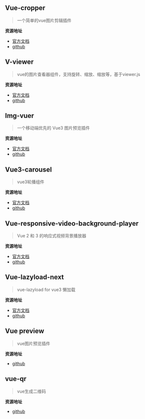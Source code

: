 ## Vue-cropper

>  一个简单的vue图片剪辑插件

**资源地址**

- [官方文档](https://github.com/xyxiao001/vue-cropper#readme)
- [github](https://github.com/xyxiao001/vue-cropper)

## V-viewer

> vue的图片查看器组件，支持旋转、缩放、缩放等，基于viewer.js

**资源地址**

- [官方文档](https://mirari.cc/2021/05/31/Vue3%E5%9B%BE%E7%89%87%E6%B5%8F%E8%A7%88%E7%BB%84%E4%BB%B6v-viewer%EF%BC%8C%E6%94%AF%E6%8C%81%E6%97%8B%E8%BD%AC%E3%80%81%E7%BC%A9%E6%94%BE%E3%80%81%E7%BF%BB%E8%BD%AC%E7%AD%89%E6%93%8D%E4%BD%9C/)
- [github](https://github.com/mirari/v-viewer/tree/v3)

## Img-vuer

> 一个移动端优先的 Vue3 图片预览插件

**资源地址**

- [官方文档](https://github.com/ssshooter/img-vuer#readme)
- [github](https://github.com/ssshooter/img-vuer)

## Vue3-carousel

> vue3轮播组件

**资源地址**

- [官方文档](https://ismail9k.github.io/vue3-carousel/)
- [github](https://github.com/ismail9k/vue3-carousel)

## Vue-responsive-video-background-player

> Vue 2 和 3 的响应式视频背景播放器

**资源地址**

- [官方文档](https://github.com/avidofood/vue-responsive-video-background-player#readme)
- [github](https://github.com/avidofood/vue-responsive-video-background-player)

## Vue-lazyload-next

> vue-lazyload for vue3 懒加载

**资源地址**

- [官方文档](https://github.com/caozhong1996/vue-lazyload-next#readme)
- [github](https://github.com/caozhong1996/vue-lazyload-next)

## Vue preview

> vue图片预览插件

**资源地址**

- [github](https://github.com/LS1231/vue-preview)

## vue-qr

> vue生成二维码

**资源地址**

- [github](https://github.com/Binaryify/vue-qr)

